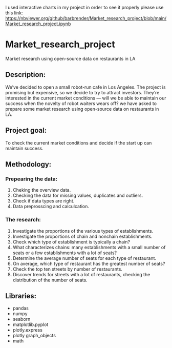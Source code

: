 I used interactive charts in my project in order to see it properly please use this link:
https://nbviewer.org/github/barbrender/Market_research_project/blob/main/Market_research_project.ipynb

# Market_research_project
Market research using open-source data on restaurants in LA

## Description:
We’ve decided to open a small robot-run cafe in Los Angeles. The project is promising but expensive, so we decide to try to attract investors. They’re interested in the current market conditions — will we be able to maintain our success when the novelty of robot waiters wears off? we have asked to prepare some market research using open-source data on restaurants in LA.

## Project goal:
To check the current market conditions and decide if the start up can maintain success.

## Methodology:
### Prepearing the data:
1. Cheking the overview data.
2. Checking the data for missing values, duplicates and outliers.
3. Check if data types are right.
4. Data preprosscing and calculcation.

### The research:
1. Investigate the proportions of the various types of establishments.
2. Investigate the proportions of chain and nonchain establishments.
3. Check which type of establishment is typically a chain?
4. What characterizes chains: many establishments with a small number of seats or a few establishments with a lot of seats?
5. Determine the average number of seats for each type of restaurant.
6. On average, which type of restaurant has the greatest number of seats?
7. Check the top ten streets by number of restaurants.
8. Discover trends for streets with a lot of restaurants, checking the distribution of the number of seats.

## Libraries:
- pandas
- numpy
- seaborn
- matplotlib.pyplot
- plotly.express
- plotly graph_objects
- math

